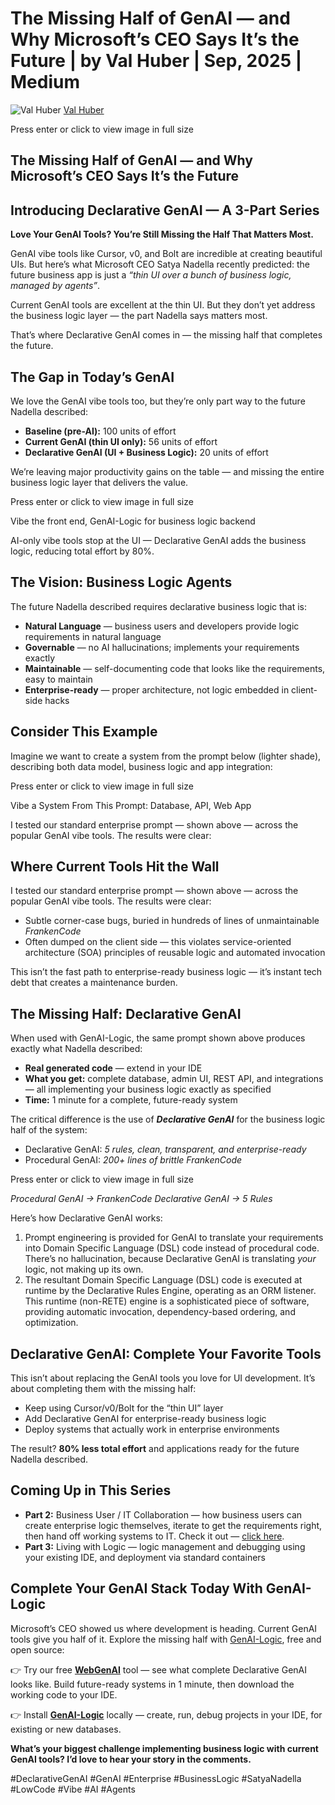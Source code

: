 # The Missing Half of GenAI — and Why Microsoft’s CEO Says It’s the Future | by Val Huber | Sep, 2025 | Medium

![Val Huber](https://miro.medium.com/v2/resize:fill:64:64/1*0qOQBv3xkVSTY3MSpi0esg.jpeg)
[Val Huber](https://medium.com/@valjhuber)

Press enter or click to view image in full size

The Missing Half of GenAI — and Why Microsoft’s CEO Says It’s the Future
------------------------------------------------------------------------

Introducing Declarative GenAI — A 3-Part Series
-----------------------------------------------

**Love Your GenAI Tools? You’re Still Missing the Half That Matters Most.**

GenAI vibe tools like Cursor, v0, and Bolt are incredible at creating beautiful UIs. But here’s what Microsoft CEO Satya Nadella recently predicted: the future business app is just a _“thin UI over a bunch of business logic, managed by agents”_.

Current GenAI tools are excellent at the thin UI. But they don’t yet address the business logic layer — the part Nadella says matters most.

That’s where Declarative GenAI comes in — the missing half that completes the future.

The Gap in Today’s GenAI
------------------------

We love the GenAI vibe tools too, but they’re only part way to the future Nadella described:

*   **Baseline (pre-AI):** 100 units of effort
*   **Current GenAI (thin UI only):** 56 units of effort
*   **Declarative GenAI (UI + Business Logic):** 20 units of effort

We’re leaving major productivity gains on the table — and missing the entire business logic layer that delivers the value.

Press enter or click to view image in full size

Vibe the front end, GenAI-Logic for business logic backend

AI-only vibe tools stop at the UI — Declarative GenAI adds the business logic, reducing total effort by 80%.

The Vision: Business Logic Agents
---------------------------------

The future Nadella described requires declarative business logic that is:

*   **Natural Language** — business users and developers provide logic requirements in natural language
*   **Governable** — no AI hallucinations; implements your requirements exactly
*   **Maintainable** — self-documenting code that looks like the requirements, easy to maintain
*   **Enterprise-ready** — proper architecture, not logic embedded in client-side hacks

Consider This Example
---------------------

Imagine we want to create a system from the prompt below (lighter shade), describing both data model, business logic and app integration:

Press enter or click to view image in full size

Vibe a System From This Prompt: Database, API, Web App

I tested our standard enterprise prompt — shown above — across the popular GenAI vibe tools. The results were clear:

Where Current Tools Hit the Wall
--------------------------------

I tested our standard enterprise prompt — shown above — across the popular GenAI vibe tools. The results were clear:

*   Subtle corner-case bugs, buried in hundreds of lines of unmaintainable _FrankenCode_
*   Often dumped on the client side — this violates service-oriented architecture (SOA) principles of reusable logic and automated invocation

This isn’t the fast path to enterprise-ready business logic — it’s instant tech debt that creates a maintenance burden.

The Missing Half: Declarative GenAI
-----------------------------------

When used with GenAI-Logic, the same prompt shown above produces exactly what Nadella described:

*   **Real generated code** — extend in your IDE
*   **What you get:** complete database, admin UI, REST API, and integrations — all implementing your business logic exactly as specified
*   **Time:** 1 minute for a complete, future-ready system

The critical difference is the use of **_Declarative GenAI_** for the business logic half of the system:

*   Declarative GenAI: _5 rules, clean, transparent, and enterprise-ready_
*   Procedural GenAI: _200+ lines of brittle FrankenCode_

Press enter or click to view image in full size

_Procedural GenAI → FrankenCode Declarative GenAI → 5 Rules_

Here’s how Declarative GenAI works:

1.  Prompt engineering is provided for GenAI to translate your requirements into Domain Specific Language (DSL) code instead of procedural code. There’s no hallucination, because Declarative GenAI is translating _your_ logic, not making up its own.
2.  The resultant Domain Specific Language (DSL) code is executed at runtime by the Declarative Rules Engine, operating as an ORM listener. This runtime (non-RETE) engine is a sophisticated piece of software, providing automatic invocation, dependency-based ordering, and optimization.

Declarative GenAI: Complete Your Favorite Tools
-----------------------------------------------

This isn’t about replacing the GenAI tools you love for UI development. It’s about completing them with the missing half:

*   Keep using Cursor/v0/Bolt for the “thin UI” layer
*   Add Declarative GenAI for enterprise-ready business logic
*   Deploy systems that actually work in enterprise environments

The result? **80% less total effort** and applications ready for the future Nadella described.

Coming Up in This Series
------------------------

*   **Part 2:** Business User / IT Collaboration — how business users can create enterprise logic themselves, iterate to get the requirements right, then hand off working systems to IT. Check it out — [click here](https://medium.com/@valjhuber/declarative-genai-business-user-it-collaboration-c5547776ff7d).
*   **Part 3:** Living with Logic — logic management and debugging using your existing IDE, and deployment via standard containers

Complete Your GenAI Stack Today With GenAI-Logic
------------------------------------------------

Microsoft’s CEO showed us where development is heading. Current GenAI tools give you half of it. Explore the missing half with [GenAI-Logic](http://www.genai-logic.com/), free and open source:

👉 Try our free [**WebGenAI**](https://apifabric.ai/admin-app/) tool — see what complete Declarative GenAI looks like. Build future-ready systems in 1 minute, then download the working code to your IDE.

👉 Install [**GenAI-Logic**](https://apilogicserver.github.io/Docs/Doc-Home/) locally — create, run, debug projects in your IDE, for existing or new databases.

**What’s your biggest challenge implementing business logic with current GenAI tools? I’d love to hear your story in the comments.**

#DeclarativeGenAI #GenAI #Enterprise #BusinessLogic #SatyaNadella #LowCode #Vibe #AI #Agents